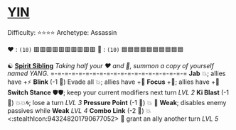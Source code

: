 # [**__YIN__**](<https://youtu.be/Na36SJZaPME>) 
Difficulty: ⭐⭐⭐⭐
Archetype: Assassin

:heart: : `(10)` :red_square::red_square::red_square::red_square::red_square::red_square::red_square::red_square::red_square::red_square: 
:large_blue_diamond: : `(10)` :blue_square::blue_square::blue_square::blue_square::blue_square::blue_square::blue_square::blue_square::blue_square::blue_square: 

:yin_yang: [**Spirit Sibling**](https://media.discordapp.net/attachments/1056365502101979146/1168052057048105011/yin.jpg?ex=65505c3f&is=653de73f&hm=0e5a58cc0a0861a955c66206464fe9333e8ce6c5c7d32fefa28241121ccb4abc&=)
*Taking half your :heart: and :large_blue_diamond:, summon a copy of yourself named YANG.*
=-=-=-=-=-=-=-=-=-=-=-=-=-=-=-=-=-=-=-=
**Jab** :boom:; allies have +:zap:
**Blink** (-1 :large_blue_diamond:) Evade all :boom:; allies have +:dart:
**Focus** +:large_blue_diamond:; allies have +:no_entry_sign:
**Switch Stance** :shield::shield:; keep your current modifiers next turn *LVL 2*
**Ki Blast** (-1 :large_blue_diamond:) :boom::boom::cyclone:; lose a turn *LVL 3*
**Pressure Point** (-1 :large_blue_diamond:) :boom: :twisted_rightwards_arrows: __Weak__; disables enemy passives while __Weak__ *LVL 4*
**Combo Link** (-2 :large_blue_diamond:) :boom:<:stealthIcon:943248201790677052> :twisted_rightwards_arrows: grant an ally another turn *LVL 5*
